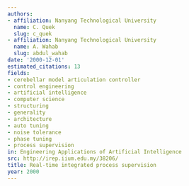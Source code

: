 ```yaml
---
authors:
- affiliation: Nanyang Technological University
  name: C. Quek
  slug: c_quek
- affiliation: Nanyang Technological University
  name: A. Wahab
  slug: abdul_wahab
date: '2000-12-01'
estimated_citations: 13
fields:
- cerebellar model articulation controller
- control engineering
- artificial intelligence
- computer science
- structuring
- generality
- architecture
- auto tuning
- noise tolerance
- phase tuning
- process supervision
in: Engineering Applications of Artificial Intelligence
src: http://irep.iium.edu.my/38206/
title: Real-time integrated process supervision
year: 2000
---
```

